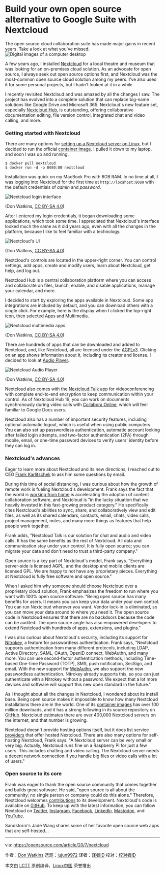 [#]: collector: (lujun9972)
[#]: translator: ( )
[#]: reviewer: ( )
[#]: publisher: ( )
[#]: url: ( )
[#]: subject: (Build your own open source alternative to Google Suite with Nextcloud)
[#]: via: (https://opensource.com/article/20/7/nextcloud)
[#]: author: (Don Watkins https://opensource.com/users/don-watkins)

Build your own open source alternative to Google Suite with Nextcloud
======
The open source cloud collaboration suite has made major gains in recent
years. Take a look at what you've missed.
![Digital images of a computer desktop][1]

A few years ago, I installed [Nextcloud][2] for a local theatre and museum that was looking for an on-premises cloud solution. As an advocate for open source, I always seek out open source options first, and Nextcloud was the most-common open source cloud solution among my peers. I've also used it for some personal projects, but I hadn't looked at it in a while.

I recently revisited Nextcloud and was amazed by all the changes I saw. The project has evolved into a complete solution that can replace big-name solutions like Google Drive and Microsoft 365. Nextcloud's new feature set, especially [Nextcloud Hub][3], is outstanding, offering collaborative documentation editing, file version control, integrated chat and video calling, and more.

### Getting started with Nextcloud

There are many options for [setting up a Nextcloud server on Linux][4], but I decided to run the official [container image][5]. I pulled it down to my laptop, and soon I was up and running.


```
$ docker pull nextcloud
$ docker run -d -p 8080:80 nextcloud
```

Installation was quick on my MacBook Pro with 8GB RAM. In no time at all, I was logging into Nextcloud for the first time at `http://locahost:8080` with the default credentials of _admin_ and _password_.

![Nextcloud login interface][6]

(Don Watkins, [CC BY-SA 4.0][7])

After I entered my login credentials, it began downloading some applications, which took some time. I appreciated that Nextcloud's interface looked much the same as it did years ago, even with all the changes in the platform, because I like to feel familiar with a technology.

![Nextcloud's UI][8]

(Don Watkins, [CC BY-SA 4.0][7])

Nextcloud's controls are located in the upper-right corner. You can control settings, add apps, create and modify users, learn about Nextcloud, get help, and log out.

Nextcloud Hub is a central collaboration platform where you can access and collaborate on files, launch, enable, and disable applications, manage your calendar, and more.

I decided to start by exploring the apps available in Nextcloud. Some app integrations are included by default, and you can download others with a single click. For example, here is the display when I clicked the top-right icon, then selected Apps and Multimedia.

![Nextcloud multimedia apps][9]

(Don Watkins, [CC BY-SA 4.0][7])

There are hundreds of apps that can be downloaded and added to Nextcloud, and, like Nextcloud, all are licensed under the [AGPLv3][10]. Clicking on an app shows information about it, including its creator and license. I decided to look at [Audio Player][11].

![Nextcloud Audio Player][12]

(Don Watkins, [CC BY-SA 4.0][7])

Nextcloud also comes with the [Nextcloud Talk][13] app for videoconferencing with complete end-to-end encryption to keep communication within your control. As of Nextcloud Hub 19, you can work on documents synchronously during video calls with [Collabora Online][14], which will feel familiar to Google Docs users.

Nextcloud also has a number of important security features, including optional automatic logout, which is useful when using public computers. You can also set up passwordless authentication, automatic account locking after failed login attempts, and two-factor authentication (2FA) through mobile, email, or one-time password devices to verify users' identity before they can log in.

### Nextcloud's advances

Eager to learn more about Nextcloud and its new directions, I reached out to CEO [Frank Karlitschek][15] to ask him some questions by email.

During this time of social distancing, I was curious about how the growth of remote work is fueling Nextcloud's development. Frank says the fact that the world is [working from home][16] is accelerating the adoption of content collaboration software, and Nextcloud is "in the lucky situation that we heavily invested in this fast-growing product category." He specifically cites Nextcloud's abilities to sync, share, and collaboratively view and edit files, as well as its shared calendars, contacts, email, chats, video calls, project management, notes, and many more things as features that help people work together.

Frank adds, "Nextcloud Talk is our solution for chat and audio and video calls. It has the same benefits as the rest of Nextcloud. All data and communication stay under your control. It is fully open source; you can migrate your data and don't need to trust a third-party company."

Open source is a key part of Nextcloud's model, Frank says. "Everything server-side is licensed AGPL, and the desktop and mobile clients are licensed GPL. We are happy to not have any proprietary pieces. Everything at Nextcloud is fully free software and open source."

When I asked him why someone should choose Nextcloud over a proprietary cloud solution, Frank emphasizes the freedom to run where you want with 100% open source software. "Being open source has many benefits for users. It means you can keep your data under your own control. You can run Nextcloud wherever you want. Vendor lock-in is eliminated, so you can move your data around to where you need it. The open source code in Nextcloud ensures that there are no backdoors because the code can be audited. The open source angle has also empowered developers to extend Nextcloud with hundreds of apps, extensions, and plugins."

I was also curious about Nextcloud's security, including its support for [Nitrokey][17], a feature for passwordless authentication. Frank says, "Nextcloud supports authentication from many different protocols, including LDAP, Active Directory, SAML, OAuth, OpenID connect, WebAuthn, and many more. You can use second-factor authentication methods, including Time-based One-time Password (TOTP), SMS, push notification, SecSign, and email. With the new support for [WebAuthn][18], we also support the new passwordless authentication. Nitrokey already supports this, so you can just authenticate with a Nitrokey without a password. We expect that a lot more devices and software will support this new open standard in the future."

As I thought about all the changes in Nextcloud, I wondered about its install base. Being open source makes it impossible to know how many Nextcloud installations there are in the world. One of its [container images][19] has over 100 million downloads, and it has a strong following in its source repository on [GitHub][20]. Nextcloud estimates there are over 400,000 Nextcloud servers on the internet, and that number is growing.

Nextcloud doesn't provide hosting options itself, but it does list service [providers][21] that offer hosted Nextcloud. There are also many options for self-hosting Nextcloud, Frank says. "A Nextcloud server can be very small or very big. Actually, Nextcloud runs fine on a Raspberry Pi for just a few users. This includes chatting and video calling. The Nextcloud server needs a decent network connection if you handle big files or video calls with a lot of users."

### Open source to its core

Frank was eager to thank the open source community that comes together and builds great software. He said, "open source is all about the community; no single person or company could do this alone." Therefore, Nextcloud welcomes [contributions][22] to its development. Nextcloud's code is available on [GitHub][23]. To keep up with the latest information, you can follow Nextcloud on [Twitter][24], [Instagram][25], [Facebook][26], [LinkedIn][27], [Mastodon][28], and [YouTube][29].

Sandstorm's Jade Wang shares some of her favorite open source web apps that are self-hosted...

--------------------------------------------------------------------------------

via: https://opensource.com/article/20/7/nextcloud

作者：[Don Watkins][a]
选题：[lujun9972][b]
译者：[译者ID](https://github.com/译者ID)
校对：[校对者ID](https://github.com/校对者ID)

本文由 [LCTT](https://github.com/LCTT/TranslateProject) 原创编译，[Linux中国](https://linux.cn/) 荣誉推出

[a]: https://opensource.com/users/don-watkins
[b]: https://github.com/lujun9972
[1]: https://opensource.com/sites/default/files/styles/image-full-size/public/lead-images/computer_desk_home_laptop_browser.png?itok=Y3UVpY0l (Digital images of a computer desktop)
[2]: https://nextcloud.com/
[3]: https://nextcloud.com/hub/
[4]: https://docs.nextcloud.com/server/19/admin_manual/installation/index.html
[5]: https://hub.docker.com/_/nextcloud/
[6]: https://opensource.com/sites/default/files/uploads/nextcloud_login.png (Nextcloud login interface)
[7]: https://creativecommons.org/licenses/by-sa/4.0/
[8]: https://opensource.com/sites/default/files/uploads/nextcloud_interface.png (Nextcloud's UI)
[9]: https://opensource.com/sites/default/files/uploads/nextcloud_multimedia-apps.png (Nextcloud multimedia apps)
[10]: https://www.gnu.org/licenses/agpl-3.0.en.html
[11]: https://apps.nextcloud.com/apps/audioplayer
[12]: https://opensource.com/sites/default/files/uploads/nextcloud_audio-player_0.png (Nextcloud Audio Player)
[13]: https://nextcloud.com/talk/
[14]: https://nextcloud.com/collaboraonline/
[15]: https://en.wikipedia.org/wiki/Frank_Karlitschek
[16]: https://opensource.com/tags/wfh
[17]: https://www.nitrokey.com/
[18]: https://en.wikipedia.org/wiki/WebAuthn
[19]: https://hub.docker.com/r/linuxserver/nextcloud/
[20]: https://github.com/nextcloud/server
[21]: https://nextcloud.com/providers/
[22]: https://nextcloud.com/contribute/
[23]: https://github.com/nextcloud
[24]: https://twitter.com/nextclouders
[25]: https://instagram.com/nextclouders
[26]: https://www.facebook.com/Nextclouders/
[27]: https://www.linkedin.com/company/10827569/
[28]: https://mastodon.xyz/@nextcloud
[29]: https://youtube.com/nextcloud
